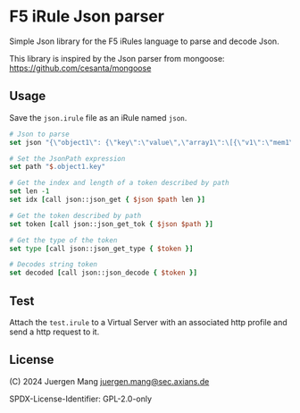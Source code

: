 # F5 iRule Json parser

Simple Json library for the F5 iRules language to parse and decode Json.

This library is inspired by the Json parser from mongoose:
https://github.com/cesanta/mongoose

## Usage

Save the `json.irule` file as an iRule named `json`.

```tcl
# Json to parse
set json "{\"object1\": {\"key\":\"value\",\"array1\":\[{\"v1\":\"mem1\",\"v2\":\"mem2\"},{\"v3\":\"mem3\"}\],\"num1\":1},\"bool2\":true}"

# Set the JsonPath expression
set path "$.object1.key"

# Get the index and length of a token described by path
set len -1
set idx [call json::json_get { $json $path len }]

# Get the token described by path
set token [call json::json_get_tok { $json $path }]

# Get the type of the token
set type [call json::json_get_type { $token }]

# Decodes string token
set decoded [call json::json_decode { $token }]
```

## Test

Attach the `test.irule` to a Virtual Server with an associated http profile and send a http request to it.

## License

(C) 2024 Juergen Mang <juergen.mang@sec.axians.de>

SPDX-License-Identifier: GPL-2.0-only

